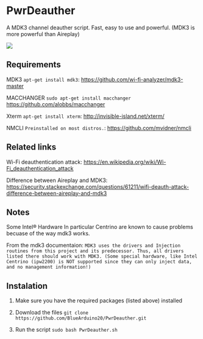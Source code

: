 # PwrDeauther
A MDK3 channel deauther script. Fast, easy to use and powerful. (MDK3 is more powerful than Aireplay)

<img src="https://github.com/BlueArduino20/PwrDeauther/blob/master/Screenshot_01.png?raw=true">

## Requirements

MDK3 `apt-get install mdk3`: https://github.com/wi-fi-analyzer/mdk3-master

MACCHANGER `sudo apt-get install macchanger` https://github.com/alobbs/macchanger

Xterm `apt-get install xterm`: http://invisible-island.net/xterm/

NMCLI `Preinstalled on most distros.`: https://github.com/mvidner/nmcli

## Related links
Wi-Fi deauthentication attack: https://en.wikipedia.org/wiki/Wi-Fi_deauthentication_attack

Difference between Aireplay and MDK3: https://security.stackexchange.com/questions/61211/wifi-deauth-attack-difference-between-aireplay-and-mdk3
## Notes
Some Intel® Hardware In particular Centrino are known to cause problems becuase of the way mdk3 works. 

From the mdk3 documentaion: 
`MDK3 uses the drivers and Injection routines from this project and its predecessor. Thus, all drivers listed there should work with MDK3. (Some special hardware, like Intel Centrino (ipw2200) is NOT supported since they can only inject data, and no management information!)`

## Instalation

1. Make sure you have the required packages (listed above) installed

2. Download the files `git clone https://github.com/BlueArduino20/PwrDeauther.git`

3. Run the script `sudo bash PwrDeauther.sh`


